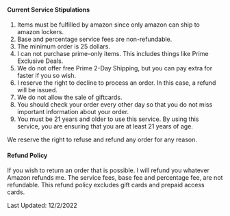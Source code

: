 #### Current Service Stipulations

<ol>
    <li>Items must be fulfilled by amazon since only amazon can ship to amazon lockers.</li>
    <li>Base and percentage service fees are non-refundable.</li>
    <li>The minimum order is 25 dollars.</li>
    <li>I can not purchase prime-only items. This includes things like Prime Exclusive Deals.</li>
    <li>We do not offer free Prime 2-Day Shipping, but you can pay extra for faster if you so wish.</li>
    <li>I reserve the right to decline to process an order. In this case, a refund will be issued.</li>
    <li>We do not allow the sale of giftcards.</li>
    <li> You should check your order every other day so that you do not miss important information about your order.</li>
    <li> You must be 21 years and older to use this service. By using this service, you are ensuring that you are at least 21 years of age.
    </li>
</ol>

We reserve the right to refuse and refund any order for any reason.

#### Refund Policy

If you wish to return an order that is possible. I will refund you whatever Amazon refunds me. The service fees, base fee and percentage fee, are not refundable. This refund policy excludes gift cards and prepaid access cards.

Last Updated: 12/2/2022
